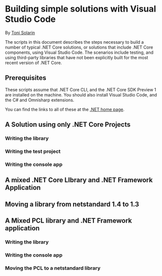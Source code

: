 # Building simple solutions with Visual Studio Code

By [Toni Solarin](https://github.com/tsolarin)

The scripts in this document describes the steps necessary to build a
number of typical .NET Core solutions, or solutions that include .NET
Core components, using Visual Studio Code. The scenarios include testing,
and using third-party libraries that have not been explicitly built
for the most recent version of .NET Core.

## Prerequisites

These scripts assume that .NET Core CLI, and
the .NET Core SDK Preview 1 are installed on the machine. You should
also install Visual Studio Code, and the C# and Omnisharp extensions.

You can find the links to all of these at the [.NET home page](http://dot.net).

## A Solution using only .NET Core Projects

### Writing the library

### Writing the test project

### Writing the console app

## A mixed .NET Core LIbrary and .NET Framework Application

## Moving a library from netstandard 1.4 to 1.3

## A Mixed PCL library and .NET Framework application

### Writing the library

### Writing the console app

### Moving the PCL to a netstandard library

